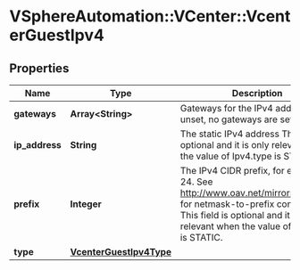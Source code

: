 # VSphereAutomation::VCenter::VcenterGuestIpv4

## Properties
Name | Type | Description | Notes
------------ | ------------- | ------------- | -------------
**gateways** | **Array&lt;String&gt;** | Gateways for the IPv4 address. If unset, no gateways are set. | [optional] 
**ip_address** | **String** | The static IPv4 address This field is optional and it is only relevant when the value of Ipv4.type is STATIC. | [optional] 
**prefix** | **Integer** | The IPv4 CIDR prefix, for example, 24. See http://www.oav.net/mirrors/cidr.html for netmask-to-prefix conversion. This field is optional and it is only relevant when the value of Ipv4.type is STATIC. | [optional] 
**type** | [**VcenterGuestIpv4Type**](VcenterGuestIpv4Type.md) |  | 


